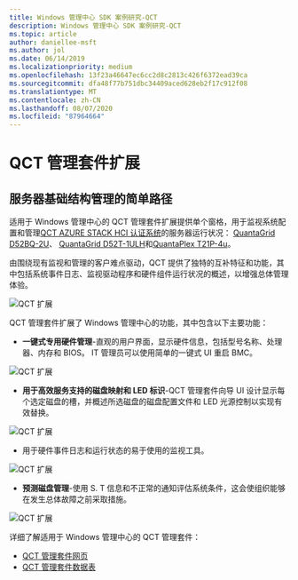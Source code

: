 ```yaml
---
title: Windows 管理中心 SDK 案例研究-QCT
description: Windows 管理中心 SDK 案例研究-QCT
ms.topic: article
author: daniellee-msft
ms.author: jol
ms.date: 06/14/2019
ms.localizationpriority: medium
ms.openlocfilehash: 13f23a46647ec6cc2d8c2813c426f6372ead39ca
ms.sourcegitcommit: dfa48f77b751dbc34409aced628eb2f17c912f08
ms.translationtype: MT
ms.contentlocale: zh-CN
ms.lasthandoff: 08/07/2020
ms.locfileid: "87964664"
---
```

# <a name="qct-management-suite-extension"></a>QCT 管理套件扩展

## <a name="a-simple-path-to-server-infrastructure-management"></a>服务器基础结构管理的简单路径

适用于 Windows 管理中心的 QCT 管理套件扩展提供单个窗格，用于监视系统配置和管理[QCT AZURE STACK HCI 认证系统](https://go.qct.io/solutions/enterprise-private-cloud/qxstack-windows-server-cloud-ready-appliances/windows-server-software-defined-solution-wssd/)的服务器运行状况： [QuantaGrid D52BQ-2U](https://www.qct.io/product/index/Server/rackmount-server/2U-Rackmount-Server/QuantaGrid-D52BQ-2U)、 [QuantaGrid D52T-1ULH](https://www.qct.io/product/index/Storage/Storage-Server/1U-Storage-Server/QuantaGrid-D52T-1ULH)和[QuantaPlex T21P-4u](https://www.qct.io/product/index/Storage/Storage-Server/4U-Storage-Server/QuantaPlex-T21P-4U)。

由围绕现有监视和管理的客户难点驱动，QCT 提供了独特的互补特征和功能，其中包括系统事件日志、监视驱动程序和硬件组件运行状况的概述，以增强总体管理体验。

![QCT 扩展](../../media/extend-case-study-qct/D52T_DarkMode_Disk-Detail-General.PNG)

QCT 管理套件扩展了 Windows 管理中心的功能，其中包含以下主要功能：
- **一键式专用硬件管理**-直观的用户界面，显示硬件信息，包括型号名称、处理器、内存和 BIOS。 IT 管理员可以使用简单的一键式 UI 重启 BMC。

![QCT 扩展](../../media/extend-case-study-qct/D52T_Overview.PNG)

- **用于高效服务支持的磁盘映射和 LED 标识**-QCT 管理套件向导 UI 设计显示每个选定磁盘的槽，并概述所选磁盘的磁盘配置文件和 LED 光源控制以实现有效替换。

![QCT 扩展](../../media/extend-case-study-qct/T21P_disk_mapping.png)

- 用于硬件事件日志和运行状态的易于使用的监视工具。

![QCT 扩展](../../media/extend-case-study-qct/D52T_event_log.PNG)

- **预测磁盘管理**-使用 S. T 信息和不正常的通知评估系统条件，这会使组织能够在发生总体故障之前采取措施。

![QCT 扩展](../../media/extend-case-study-qct/T21P_SMART.PNG)

详细了解适用于 Windows 管理中心的 QCT 管理套件：
- [QCT 管理套件网页](https://go.qct.io/solutions/enterprise-private-cloud/qxstack-windows-server-cloud-ready-appliances/)
- [QCT 管理套件数据表](https://go.qct.io/wp-content/uploads/2019/04/WAC-data-sheet_v04222019.pdf)